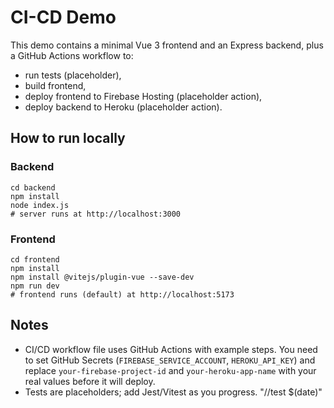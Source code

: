# CI-CD Demo

This demo contains a minimal Vue 3 frontend and an Express backend, plus a GitHub Actions workflow to:
- run tests (placeholder),
- build frontend,
- deploy frontend to Firebase Hosting (placeholder action),
- deploy backend to Heroku (placeholder action).

## How to run locally

### Backend
```
cd backend
npm install
node index.js
# server runs at http://localhost:3000
```

### Frontend
```
cd frontend
npm install
npm install @vitejs/plugin-vue --save-dev
npm run dev
# frontend runs (default) at http://localhost:5173
```

## Notes
- CI/CD workflow file uses GitHub Actions with example steps. You need to set GitHub Secrets (`FIREBASE_SERVICE_ACCOUNT`, `HEROKU_API_KEY`) and replace `your-firebase-project-id` and `your-heroku-app-name` with your real values before it will deploy.
- Tests are placeholders; add Jest/Vitest as you progress.
"//test $(date)" 
